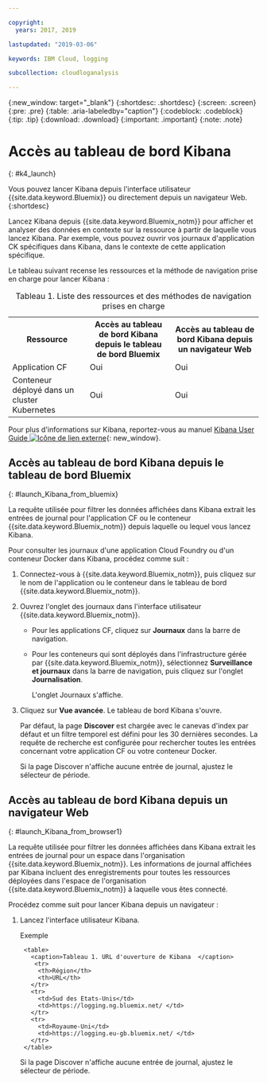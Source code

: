 ```yaml
---

copyright:
  years: 2017, 2019

lastupdated: "2019-03-06"

keywords: IBM Cloud, logging

subcollection: cloudloganalysis

---
```


{:new_window: target="_blank"}
{:shortdesc: .shortdesc}
{:screen: .screen}
{:pre: .pre}
{:table: .aria-labeledby="caption"}
{:codeblock: .codeblock}
{:tip: .tip}
{:download: .download}
{:important: .important}
{:note: .note}


# Accès au tableau de bord Kibana
{: #k4_launch}

Vous pouvez lancer Kibana depuis l'interface utilisateur {{site.data.keyword.Bluemix}} ou directement depuis un navigateur Web.
{:shortdesc}

Lancez Kibana depuis {{site.data.keyword.Bluemix_notm}} pour afficher et analyser des données en contexte sur la ressource à partir de laquelle vous lancez Kibana. Par exemple, vous pouvez ouvrir vos journaux d'application CK spécifiques dans Kibana,
dans le contexte de cette application spécifique.

Le tableau suivant recense les ressources et la méthode de navigation prise en charge pour lancer Kibana :

<table>
<caption>Tableau 1. Liste des ressources et des méthodes de navigation prises en charge </caption>
  <tr>
    <th>Ressource</th>
    <th>Accès au tableau de bord Kibana depuis le tableau de bord Bluemix</th>
    <th>Accès au tableau de bord Kibana depuis un navigateur Web</th>
  <tr>
  <tr>
    <td>Application CF</td>
    <td>Oui</td>
    <td>Oui</td>
  <tr>  
  <tr>
    <td>Conteneur déployé dans un cluster Kubernetes</td>
    <td>Oui</td>
    <td>Oui</td>
  <tr>  
</table>

Pour plus d'informations sur Kibana, reportez-vous au manuel [Kibana User Guide ![Icône de lien externe](../../../icons/launch-glyph.svg "Icône de lien externe")](https://www.elastic.co/guide/en/kibana/4.1/index.html){: new_window}.
    

##  Accès au tableau de bord Kibana depuis le tableau de bord Bluemix
{: #launch_Kibana_from_bluemix}

La requête utilisée pour filtrer les données affichées dans Kibana extrait les entrées de journal pour l'application CF ou le conteneur {{site.data.keyword.Bluemix_notm}} depuis laquelle ou lequel vous lancez Kibana.

Pour consulter les journaux d'une application Cloud Foundry ou d'un conteneur Docker dans Kibana, procédez comme suit :

1. Connectez-vous à {{site.data.keyword.Bluemix_notm}}, puis cliquez sur le nom de l'application ou le conteneur dans le tableau de bord {{site.data.keyword.Bluemix_notm}}. 
    
2. Ouvrez l'onglet des journaux dans l'interface utilisateur {{site.data.keyword.Bluemix_notm}}.

    * Pour les applications CF, cliquez sur **Journaux** dans la barre de navigation. 
    * Pour les conteneurs qui sont déployés dans l'infrastructure gérée par {{site.data.keyword.Bluemix_notm}}, sélectionnez **Surveillance et journaux** dans la barre de navigation, puis cliquez sur l'onglet **Journalisation**. 
    
        L'onglet Journaux s'affiche.  

3. Cliquez sur **Vue avancée**. Le tableau de bord Kibana s'ouvre.

    Par défaut, la page **Discover** est chargée avec le canevas d'index par défaut et un filtre temporel est défini pour les 30 dernières secondes. La requête de recherche est configurée pour rechercher toutes les entrées concernant votre application CF ou votre conteneur Docker.

    Si la page Discover n'affiche aucune entrée de journal, ajustez le sélecteur de période. 


##  Accès au tableau de bord Kibana depuis un navigateur Web
{: #launch_Kibana_from_browser1}

La requête utilisée pour filtrer les données affichées dans Kibana extrait les entrées de journal pour un espace dans l'organisation {{site.data.keyword.Bluemix_notm}}. Les informations de journal affichées par Kibana incluent des enregistrements pour toutes les ressources déployées dans l'espace de l'organisation {{site.data.keyword.Bluemix_notm}} à laquelle vous êtes connecté.

Procédez comme suit pour lancer Kibana depuis un navigateur :

1. Lancez l'interface utilisateur Kibana.
    
    Exemple 
      
        <table>
          <caption>Tableau 1. URL d'ouverture de Kibana  </caption>
           <tr>
            <th>Région</th>
            <th>URL</th>
          </tr>
          <tr>
            <td>Sud des Etats-Unis</td>
            <td>https://logging.ng.bluemix.net/ </td>
          </tr>
          <tr>
            <td>Royaume-Uni</td>
            <td>https://logging.eu-gb.bluemix.net/ </td>
          </tr>
        </table>

    Si la page Discover n'affiche aucune entrée de journal, ajustez le sélecteur de période. 

